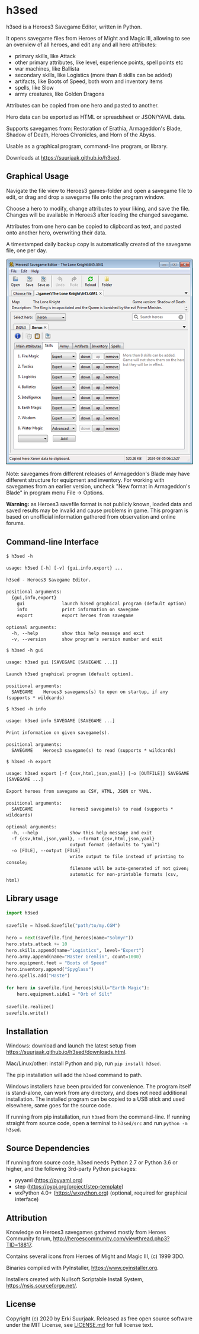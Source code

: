 h3sed
=====

h3sed is a Heroes3 Savegame Editor, written in Python.

It opens savegame files from Heroes of Might and Magic III,
allowing to see an overview of all heroes, and edit any and all hero attributes:

- primary skills, like Attack
- other primary attributes, like level, experience points, spell points etc
- war machines, like Ballista
- secondary skills, like Logistics (more than 8 skills can be added)
- artifacts, like Boots of Speed, both worn and inventory items
- spells, like Slow
- army creatures, like Golden Dragons

Attributes can be copied from one hero and pasted to another.

Hero data can be exported as HTML or spreadsheet or JSON/YAML data.

Supports savegames from: Restoration of Erathia, Armageddon's Blade, Shadow of Death,
Heroes Chronicles, and Horn of the Abyss.

Usable as a graphical program, command-line program, or library.

Downloads at https://suurjaak.github.io/h3sed.


Graphical Usage
---------------

Navigate the file view to Heroes3 games-folder and open a savegame file to edit,
or drag and drop a savegame file onto the program window.

Choose a hero to modify, change attributes to your liking, and save the file.
Changes will be available in Heroes3 after loading the changed savegame.

Attributes from one hero can be copied to clipboard as text,
and pasted onto another hero, overwriting their data.

A timestamped daily backup copy is automatically created of the savegame file, one per day.

![Screenshot](https://raw.githubusercontent.com/suurjaak/h3sed/gh-pages/img/screen.png)

Note: savegames from different releases of Armageddon's Blade may have different
structure for equipment and inventory. For working with savegames from an earlier
version, uncheck "New format in Armageddon's Blade" in program menu File -> Options.

**Warning:** as Heroes3 savefile format is not publicly known,
loaded data and saved results may be invalid and cause problems in game.
This program is based on unofficial information
gathered from observation and online forums.


Command-line Interface
----------------------

```
$ h3sed -h

usage: h3sed [-h] [-v] {gui,info,export} ...

h3sed - Heroes3 Savegame Editor.

positional arguments:
  {gui,info,export}
    gui              launch h3sed graphical program (default option)
    info             print information on savegame
    export           export heroes from savegame

optional arguments:
  -h, --help         show this help message and exit
  -v, --version      show program's version number and exit
```

```
$ h3sed -h gui

usage: h3sed gui [SAVEGAME [SAVEGAME ...]]

Launch h3sed graphical program (default option).

positional arguments:
  SAVEGAME    Heroes3 savegames(s) to open on startup, if any (supports * wildcards)
```

```
$ h3sed -h info

usage: h3sed info SAVEGAME [SAVEGAME ...]

Print information on given savegame(s).

positional arguments:
  SAVEGAME    Heroes3 savegame(s) to read (supports * wildcards)
```

```
$ h3sed -h export

usage: h3sed export [-f {csv,html,json,yaml}] [-o [OUTFILE]] SAVEGAME [SAVEGAME ...]

Export heroes from savegame as CSV, HTML, JSON or YAML.

positional arguments:
  SAVEGAME              Heroes3 savegame(s) to read (supports * wildcards)

optional arguments:
  -h, --help            show this help message and exit
  -f {csv,html,json,yaml}, --format {csv,html,json,yaml}
                        output format (defaults to "yaml")
  -o [FILE], --output [FILE]
                        write output to file instead of printing to console;
                        filename will be auto-generated if not given;
                        automatic for non-printable formats (csv, html)
```


Library usage
-------------

```python
import h3sed

savefile = h3sed.Savefile("path/to/my.CGM")

hero = next(savefile.find_heroes(name="Solmyr"))
hero.stats.attack += 10
hero.skills.append(name="Logistics", level="Expert")
hero.army.append(name="Master Gremlin", count=1000)
hero.equipment.feet = "Boots of Speed"
hero.inventory.append("Spyglass")
hero.spells.add("Haste")

for hero in savefile.find_heroes(skill="Earth Magic"):
    hero.equipment.side1 = "Orb of Silt"

savefile.realize()
savefile.write()
```


Installation
------------

Windows: download and launch the latest setup from
https://suurjaak.github.io/h3sed/downloads.html.

Mac/Linux/other: install Python and pip, run `pip install h3sed`.

The pip installation will add the `h3sed` command to path.

Windows installers have been provided for convenience. The program itself
is stand-alone, can work from any directory, and does not need additional
installation. The installed program can be copied to a USB stick and used
elsewhere, same goes for the source code.

If running from pip installation, run `h3sed` from the command-line.
If running straight from source code, open a terminal to `h3sed/src`
and run `python -m h3sed`.


Source Dependencies
-------------------

If running from source code, h3sed needs Python 2.7 or Python 3.6 or higher,
and the following 3rd-party Python packages:
* pyyaml (https://pyyaml.org)
* step (https://pypi.org/project/step-template)
* wxPython 4.0+ (https://wxpython.org) (optional, required for graphical interface)


Attribution
-----------

Knowledge on Heroes3 savegames gathered mostly from Heroes Community forum,
http://heroescommunity.com/viewthread.php3?TID=18817.

Contains several icons from Heroes of Might and Magic III, (c) 1999 3DO.

Binaries compiled with PyInstaller, https://www.pyinstaller.org.

Installers created with Nullsoft Scriptable Install System,
https://nsis.sourceforge.net/.


License
-------

Copyright (c) 2020 by Erki Suurjaak.
Released as free open source software under the MIT License,
see [LICENSE.md](LICENSE.md) for full license text.
